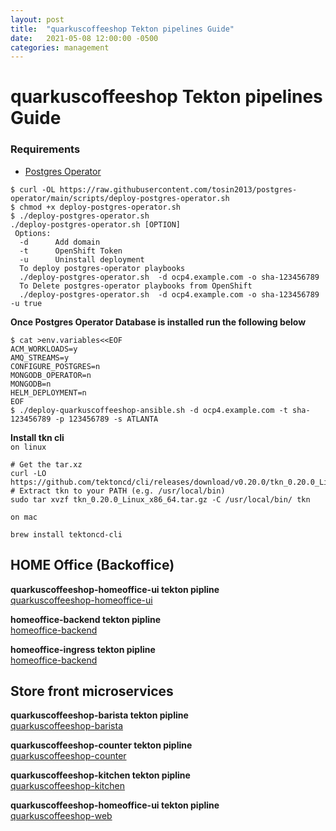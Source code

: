 ```yaml
---
layout: post
title:  "quarkuscoffeeshop Tekton pipelines Guide"
date:   2021-05-08 12:00:00 -0500
categories: management
---
```


# quarkuscoffeeshop Tekton pipelines Guide

### Requirements 
* [Postgres Operator](https://github.com/quarkuscoffeeshop/quarkuscoffeeshop-helm/wiki#install-postgres-operator)
```
$ curl -OL https://raw.githubusercontent.com/tosin2013/postgres-operator/main/scripts/deploy-postgres-operator.sh
$ chmod +x deploy-postgres-operator.sh
$ ./deploy-postgres-operator.sh 
./deploy-postgres-operator.sh [OPTION]
 Options:
  -d      Add domain 
  -t      OpenShift Token
  -u      Uninstall deployment
  To deploy postgres-operator playbooks
  ./deploy-postgres-operator.sh  -d ocp4.example.com -o sha-123456789 
  To Delete postgres-operator playbooks from OpenShift
  ./deploy-postgres-operator.sh  -d ocp4.example.com -o sha-123456789 -u true
```

**Once Postgres Operator Database is installed run the following below**
```
$ cat >env.variables<<EOF
ACM_WORKLOADS=y
AMQ_STREAMS=y
CONFIGURE_POSTGRES=n
MONGODB_OPERATOR=n
MONGODB=n
HELM_DEPLOYMENT=n
EOF
$ ./deploy-quarkuscoffeeshop-ansible.sh -d ocp4.example.com -t sha-123456789 -p 123456789 -s ATLANTA
```

**Install tkn cli**  
`on linux`
```
# Get the tar.xz
curl -LO https://github.com/tektoncd/cli/releases/download/v0.20.0/tkn_0.20.0_Linux_x86_64.tar.gz
# Extract tkn to your PATH (e.g. /usr/local/bin)
sudo tar xvzf tkn_0.20.0_Linux_x86_64.tar.gz -C /usr/local/bin/ tkn
```

`on mac`
```
brew install tektoncd-cli
```


## HOME Office (Backoffice)
**quarkuscoffeeshop-homeoffice-ui tekton pipline**  
[quarkuscoffeeshop-homeoffice-ui](https://github.com/quarkuscoffeeshop/tekton-pipelines/blob/master/quarkuscoffeeshop-homeoffice-ui/README.md)

**homeoffice-backend tekton pipline**  
[homeoffice-backend](https://github.com/quarkuscoffeeshop/tekton-pipelines/blob/master/homeoffice-backend/README.md)

**homeoffice-ingress tekton pipline**  
[homeoffice-backend](https://github.com/quarkuscoffeeshop/tekton-pipelines/blob/master/homeoffice-ingress/README.md)


## Store front microservices  

**quarkuscoffeeshop-barista tekton pipline**  
[quarkuscoffeeshop-barista](https://github.com/quarkuscoffeeshop/tekton-pipelines/blob/master/quarkuscoffeeshop-barista/README.md)

**quarkuscoffeeshop-counter tekton pipline**  
[quarkuscoffeeshop-counter](https://github.com/quarkuscoffeeshop/tekton-pipelines/blob/master/quarkuscoffeeshop-counter/README.md)

**quarkuscoffeeshop-kitchen tekton pipline**  
[quarkuscoffeeshop-kitchen](https://github.com/quarkuscoffeeshop/tekton-pipelines/blob/master/quarkuscoffeeshop-kitchen/README.md)

**quarkuscoffeeshop-homeoffice-ui tekton pipline**   
[quarkuscoffeeshop-web](https://github.com/quarkuscoffeeshop/tekton-pipelines/blob/master/quarkuscoffeeshop-web/README.md)

